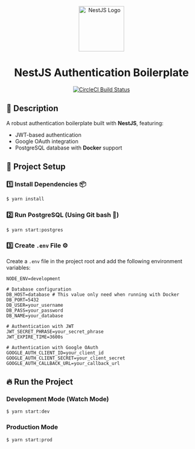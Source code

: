 <p align="center">
  <a href="http://nestjs.com/" target="blank">
    <img src="https://nestjs.com/img/logo-small.svg" width="120" alt="NestJS Logo" />
  </a>
</p>

<h1 align="center">NestJS Authentication Boilerplate</h1>

<p align="center">
  <a href="https://circleci.com/gh/nestjs/nest">
    <img src="https://img.shields.io/circleci/build/github/nestjs/nest/master?token=abc123def456" alt="CircleCI Build Status" />
  </a>
</p>

## 📌 Description

A robust authentication boilerplate built with **NestJS**, featuring:
- JWT-based authentication
- Google OAuth integration
- PostgreSQL database with **Docker** support

## 🚀 Project Setup

### 1️⃣ Install Dependencies 📦
```bash
$ yarn install
```

### 2️⃣ Run PostgreSQL (Using Git bash 🐧)
```bash
$ yarn start:postgres
```

### 3️⃣ Create `.env` File ⚙️
Create a `.env` file in the project root and add the following environment variables:

```env
NODE_ENV=development

# Database configuration
DB_HOST=database # This value only need when running with Docker 
DB_PORT=5432
DB_USER=your_username
DB_PASS=your_password
DB_NAME=your_database

# Authentication with JWT
JWT_SECRET_PHRASE=your_secret_phrase
JWT_EXPIRE_TIME=3600s

# Authentication with Google OAuth
GOOGLE_AUTH_CLIENT_ID=your_client_id
GOOGLE_AUTH_CLIENT_SECRET=your_client_secret
GOOGLE_AUTH_CALLBACK_URL=your_callback_url
```

## 🔥 Run the Project

### Development Mode (Watch Mode)
```bash
$ yarn start:dev
```

### Production Mode
```bash
$ yarn start:prod
```
